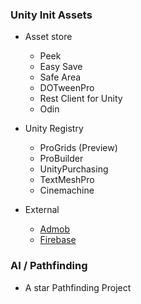 
### Unity Init Assets
- Asset store
  - Peek
  - Easy Save
  - Safe Area
  - DOTweenPro
  - Rest Client for Unity
  - Odin

- Unity Registry
  - ProGrids (Preview)
  - ProBuilder
  - UnityPurchasing
  - TextMeshPro
  - Cinemachine
- External
  - [Admob](https://github.com/googleads/googleads-mobile-plugins/releases/latest)
  - [Firebase](https://firebase.google.com/docs/unity/setup#add-sdks-upm)

### AI / Pathfinding 
  - A star Pathfinding Project
